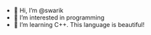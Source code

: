 - 👋 Hi, I’m @swarik
- 👀 I’m interested in programming
- 🌱 I’m learning C++. This language is beautiful!



